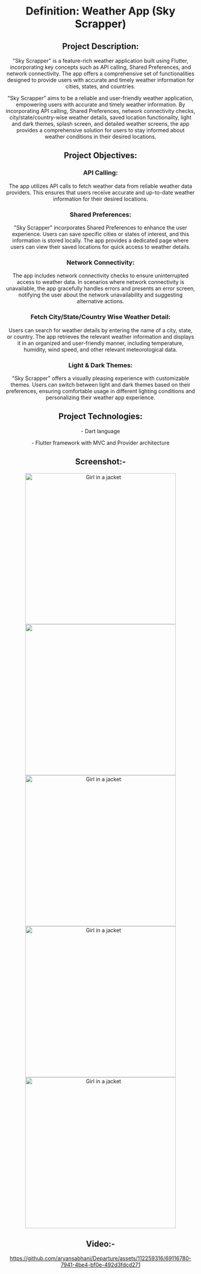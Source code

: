 <header>
<h1> Definition: Weather App (Sky Scrapper)</h1>
 
<h2>Project Description:</h2>

<p>"Sky Scrapper" is a feature-rich weather application built using Flutter, incorporating key
concepts such as API calling, Shared Preferences, and network connectivity. The app offers a
comprehensive set of functionalities designed to provide users with accurate and timely weather
information for cities, states, and countries.</p>

<p>"Sky Scrapper" aims to be a reliable and user-friendly weather application, empowering users
with accurate and timely weather information. By incorporating API calling, Shared Preferences,
network connectivity checks, city/state/country-wise weather details, saved location
functionality, light and dark themes, splash screen, and detailed weather screens, the app
provides a comprehensive solution for users to stay informed about weather conditions in their
desired locations.</p>

<h2>Project Objectives:</h2>

<h3>API Calling:</h3> 

<p>The app utilizes API calls to fetch weather data from reliable weather data
providers. This ensures that users receive accurate and up-to-date weather information for their
desired locations.</p>

<h3>Shared Preferences:</h3> 
<p>"Sky Scrapper" incorporates Shared Preferences to enhance the user
experience. Users can save specific cities or states of interest, and this information is stored
locally. The app provides a dedicated page where users can view their saved locations for quick
access to weather details.</p>
<h3>Network Connectivity:</h3> 
<p>The app includes network connectivity checks to ensure uninterrupted
access to weather data. In scenarios where network connectivity is unavailable, the app
gracefully handles errors and presents an error screen, notifying the user about the network
unavailability and suggesting alternative actions.</p>

<h3>Fetch City/State/Country Wise Weather Detail:</h3> <p>Users can search for weather details by
entering the name of a city, state, or country. The app retrieves the relevant weather information
and displays it in an organized and user-friendly manner, including temperature, humidity, wind
speed, and other relevant meteorological data.</p>
<h3>Light & Dark Themes:</h3> <p>"Sky Scrapper" offers a visually pleasing experience with customizable
themes. Users can switch between light and dark themes based on their preferences, ensuring
comfortable usage in different lighting conditions and personalizing their weather app
experience.</p>


<h2>Project Technologies:</h2>
<p>- Dart language</p>
<p>- Flutter framework with MVC and Provider architecture</p>

 <h2>Screenshot:-</h2>
<img src="https://github.com/aryansabhani/Departure/assets/112259316/8a4d4575-5399-49a8-9be3-eaeaefb13848" alt="Girl in a jacket" height="400">
<img src="https://github.com/aryansabhani/Departure/assets/112259316/5d330b9e-e10e-42bb-88ca-19915264e6a7" height="400">
<img src="https://github.com/aryansabhani/Departure/assets/112259316/dbfc2fca-d980-4986-8671-2b336ec37daf" alt="Girl in a jacket" height="400">
<img src="https://github.com/aryansabhani/Departure/assets/112259316/65db9486-8748-4843-a59e-265689aa95a8" alt="Girl in a jacket" height="400">
<img src="https://github.com/aryansabhani/Departure/assets/112259316/e1cc6d90-a60a-402f-9a5d-6202fb5b4d59" alt="Girl in a jacket" height="400">



<h2>Video:-</h2>


https://github.com/aryansabhani/Departure/assets/112259316/69116780-7941-4be4-bf0e-492d3fdcd271


</header>
